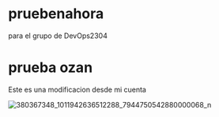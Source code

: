# pruebenahora
para el grupo de DevOps2304
# prueba ozan
Este es una modificacion desde mi cuenta

















![380367348_1011942636512288_7944750542880000068_n](https://github.com/Alan-Puky/pruebenahora/assets/144397089/0285c730-f1c6-4d27-b050-f05ec7414297)
